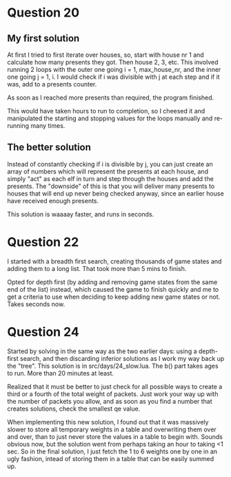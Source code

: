 # Question 20

## My first solution

At first I tried to first iterate over houses, so, start with house nr 1 and calculate how many
presents they got. Then house 2, 3, etc. This involved running 2 loops with the outer one going
i = 1, max_house_nr, and the inner one going j = 1, i. I would check if i was divisible with j at
each step and if it was, add to a presents counter.

As soon as I reached more presents than required, the program finished.

This would have taken hours to run to completion, so I cheesed it and manipulated the starting and
stopping values for the loops manually and re-running many times.

## The better solution

Instead of constantly checking if i is divisible by j, you can just create an array of numbers which
will represent the presents at each house, and simply "act" as each elf in turn and step through the
houses and add the presents. The "downside" of this is that you will deliver many presents to houses
that will end up never being checked anyway, since an earlier house have received enough presents.

This solution is waaaay faster, and runs in seconds.

# Question 22

I started with a breadth first search, creating thousands of game states and adding them to a long
list. That took more than 5 mins to finish.

Opted for depth first (by adding and removing game states from the same end of the list) instead,
which caused the game to finish quickly and me to get a criteria to use when deciding to keep
adding new game states or not. Takes seconds now.

# Question 24

Started by solving in the same way as the two earlier days: using a depth-first search, and then
discarding inferior solutions as I work my way back up the "tree". This solution is in
src/days/24_slow.lua. The b() part takes ages to run. More than 20 minutes at least.

Realized that it must be better to just check for all possible ways to create a third or a fourth of
the total weight of packets. Just work your way up with the number of packets you allow, and as soon
as you find a number that creates solutions, check the smallest qe value.

When implementing this new solution, I found out that it was massively
slower to store all temporary weights in a table and overwriting them over and over, than to just
never store the values in a table to begin with. Sounds obvious now, but the solution went from
perhaps taking an hour to taking <1 sec. So in the final solution, I just fetch the 1 to 6 weights
one by one in an ugly fashion, intead of storing them in a table that can be easily summed up.
